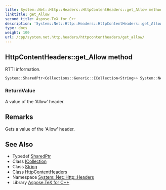 ```yaml
---
title: System::Net::Http::Headers::HttpContentHeaders::get_Allow method
linktitle: get_Allow
second_title: Aspose.TeX for C++
description: 'System::Net::Http::Headers::HttpContentHeaders::get_Allow method. RTTI information in C++.'
type: docs
weight: 100
url: /cpp/system.net.http.headers/httpcontentheaders/get_allow/
---
```

## HttpContentHeaders::get_Allow method


RTTI information.

```cpp
System::SharedPtr<Collections::Generic::ICollection<String>> System::Net::Http::Headers::HttpContentHeaders::get_Allow()
```


### ReturnValue

A value of the 'Allow' header.
## Remarks


Gets a value of the 'Allow' header. 
## See Also

* Typedef [SharedPtr](../../../system/sharedptr/)
* Class [ICollection](../../../system.collections.generic/icollection/)
* Class [String](../../../system/string/)
* Class [HttpContentHeaders](../)
* Namespace [System::Net::Http::Headers](../../)
* Library [Aspose.TeX for C++](../../../)
